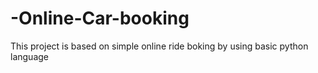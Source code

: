 # -Online-Car-booking
This project is based on simple online ride boking by using basic python language
